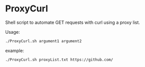 # ProxyCurl
Shell script to automate GET requests with curl using a proxy list.

Usage:
```sh
./ProxyCurl.sh argument1 argument2
```

example: 
```sh
./ProxyCurl.sh proxyList.txt https://github.com/
```
